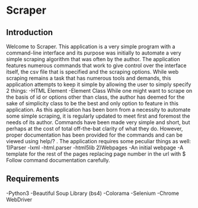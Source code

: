 # Scraper

## Introduction
Welcome to Scraper.
This application is a very simple program with a command-line interface and its purpose was
initially to automate a very simple scraping algorithm that was often by the author.
The application features numerous commands that work to give control over the interface itself, the
csv file that is specified and the scraping options.
While web scraping remains a task that has numerous tools and demands, this application attempts to
keep it simple by allowing the user to simply specify 2 things:
-HTML Element
-Element Class
While one might want to scrape on the basis of id or options other than class, the author has deemed
for the sake of simplicity class to be the best and only option to feature in this application.
As this application has been born from a necessity to automate some simple scraping, it is regularly
updated to meet first and foremost the needs of its author.
Commands have been made very simple and short, but perhaps at the cost of total off-the-bat clarity
of what they do. However, proper documentation has been provided for the commands and can be viewed
using help/? <cmd>.
The application requires some peculiar things as well:
1)Parser
-lxml
-html.parser
-html5lib
2)Webpages
-An initial webpage
-A template for the rest of the pages replacing page number in the url with $
Follow command documentation carefully.
  
 ## Requirements
 -Python3
 -Beautiful Soup Library (bs4)
 -Colorama
 -Selenium
 -Chrome WebDriver
 

